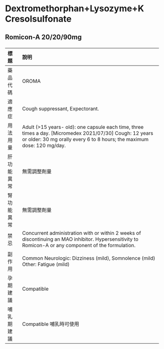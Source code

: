# Dextromethorphan+Lysozyme+K Cresolsulfonate

## Romicon-A 20/20/90mg

##### 

| 標題       | 說明                                                                                                                                                                               |
|:-----------|:-----------------------------------------------------------------------------------------------------------------------------------------------------------------------------------|
| 藥品代碼   | OROMA                                                                                                                                                                              |
| 適應症     | Cough suppressant, Expectorant.                                                                                                                                                    |
| 用法用量   | Adult (>15 years- old): one capsule each time, three times a day. [Micromedex 2021/07/30] Cough: 12 years or older: 30 mg orally every 6 to 8 hours; the maximum dose: 120 mg/day. |
| 肝功能異常 | 無需調整劑量                                                                                                                                                                       |
| 腎功能異常 | 無需調整劑量                                                                                                                                                                       |
| 禁忌       | Concurrent administration with or within 2 weeks of discontinuing an MAO inhibitor. Hypersensitivity to Romicon-A or any component of the formulation.                             |
| 副作用     | Common Neurologic: Dizziness (mild), Somnolence (mild) Other: Fatigue (mild)                                                                                                       |
| 孕期建議   | Compatible                                                                                                                                                                         |
| 哺乳期建議 | Compatible 哺乳時可使用                                                                                                                                                            |

